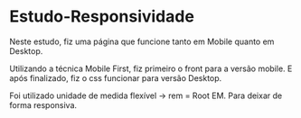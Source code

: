 # Estudo-Responsividade

Neste estudo, fiz uma página que funcione tanto em Mobile quanto em Desktop.

Utilizando a técnica Mobile First, fiz primeiro o front para a versão mobile. E após finalizado, fiz o css funcionar para versão Desktop.

Foi utilizado unidade de medida flexível -> rem = Root EM. Para deixar de forma responsiva.
